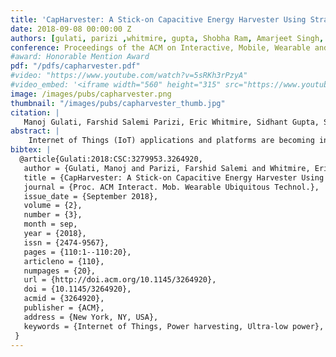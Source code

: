 ```yaml
---
title: 'CapHarvester: A Stick-on Capacitive Energy Harvester Using Stray Electric Field from AC Power Lines'
date: 2018-09-08 00:00:00 Z
authors: [gulati, parizi ,whitmire, gupta, Shobha Ram, Amarjeet Singh, patel]
conference: Proceedings of the ACM on Interactive, Mobile, Wearable and Ubiquitous Technologies (IMWUT), 2018
#award: Honorable Mention Award
pdf: "/pdfs/capharvester.pdf"
#video: "https://www.youtube.com/watch?v=5sRKh3rPzyA"
#video_embed: '<iframe width="560" height="315" src="https://www.youtube.com/embed/5sRKh3rPzyA" frameborder="0" allowfullscreen></iframe>'
image: /images/pubs/capharvester.png
thumbnail: "/images/pubs/capharvester_thumb.jpg"
citation: |
   Manoj Gulati, Farshid Salemi Parizi, Eric Whitmire, Sidhant Gupta, Shobha Sundar Ram, Amarjeet Singh, and Shwetak N. Patel. 2018. CapHarvester: A Stick-on Capacitive Energy Harvester Using Stray Electric Field from AC Power Lines. Proc. ACM Interact. Mob. Wearable Ubiquitous Technol. 2, 3, Article 110 (September 2018), 20 pages. DOI: https://doi.org/10.1145/3264920
abstract: |
    Internet of Things (IoT) applications and platforms are becoming increasingly prevalent. Alongside this growth of smart devices comes added costs for deployment, maintenance, and the need to manage power consumption so as to reduce recurrent costs of replacing batteries. To alleviate recurrent battery replacement and maintenance, we propose a novel battery-free, stick-on capacitive energy harvester that harvests the stray electric field generated around AC power lines (110 V/230 V)without an ohmic connection to earth ground reference, thereby obviating the need for cumbersome scraping of paint on concrete walls or digging a earth ground plate. Furthermore, our harvester does not require any appliance or load to be operating on the power line and can continuously harvest power after deployment. In effect, end-users are expected to simply stick the proposed harvester onto any existing power-line cord in order to power a sensing platform. Our controlled lab measurements and real-world deployments demonstrate that our device can harvest 270.6 µJ of energy from a 14 cm long interface in 12 min. We also demonstrate several applications, such as distributed temperature monitoring, appliance state monitoring, and environmental parameter logging for indoor farming.
bibtex: |
  @article{Gulati:2018:CSC:3279953.3264920,
   author = {Gulati, Manoj and Parizi, Farshid Salemi and Whitmire, Eric and Gupta, Sidhant and Ram, Shobha Sundar and Singh, Amarjeet and Patel, Shwetak N.},
   title = {CapHarvester: A Stick-on Capacitive Energy Harvester Using Stray Electric Field from AC Power Lines},
   journal = {Proc. ACM Interact. Mob. Wearable Ubiquitous Technol.},
   issue_date = {September 2018},
   volume = {2},
   number = {3},
   month = sep,
   year = {2018},
   issn = {2474-9567},
   pages = {110:1--110:20},
   articleno = {110},
   numpages = {20},
   url = {http://doi.acm.org/10.1145/3264920},
   doi = {10.1145/3264920},
   acmid = {3264920},
   publisher = {ACM},
   address = {New York, NY, USA},
   keywords = {Internet of Things, Power harvesting, Ultra-low power},
 } 
---
```

